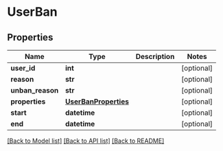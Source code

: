 # UserBan


## Properties
Name | Type | Description | Notes
------------ | ------------- | ------------- | -------------
**user_id** | **int** |  | [optional] 
**reason** | **str** |  | [optional] 
**unban_reason** | **str** |  | [optional] 
**properties** | [**UserBanProperties**](UserBanProperties.md) |  | [optional] 
**start** | **datetime** |  | [optional] 
**end** | **datetime** |  | [optional] 

[[Back to Model list]](../README.md#documentation-for-models) [[Back to API list]](../README.md#documentation-for-api-endpoints) [[Back to README]](../README.md)


